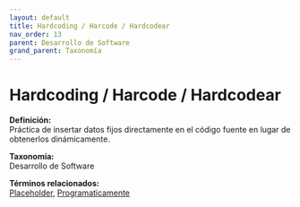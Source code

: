 ```yaml
---
layout: default
title: Hardcoding / Harcode / Hardcodear
nav_order: 13
parent: Desarrollo de Software
grand_parent: Taxonomía
---
```


# Hardcoding / Harcode / Hardcodear

**Definición:**  
Práctica de insertar datos fijos directamente en el código fuente en lugar de obtenerlos dinámicamente.

**Taxonomía:**  
Desarrollo de Software

**Términos relacionados:**  
[Placeholder](https://maleniski.github.io/diccionario-angl-tec-mx/docs/taxonomia/desarrollo-de-software/placeholder.html), [Programaticamente](https://maleniski.github.io/diccionario-angl-tec-mx/docs/taxonomia/desarrollo-de-software/programaticamente.html)
